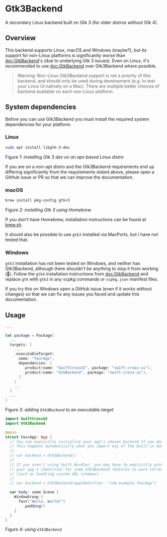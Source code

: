 # Gtk3Backend

A secondary Linux backend built on Gtk 3 (for older distros without Gtk 4).

## Overview

This backend supports Linux, macOS and Windows (maybe?), but its support for non-Linux platforms is significantly worse than <doc:GtkBackend>'s (due to underlying Gtk 3 issues). Even on Linux, it's recommended to use <doc:GtkBackend> over Gtk3Backend where possible.

> Warning: Non-Linux Gtk3Backend support is not a priority of this backend, and should only be used during development (e.g. to test your Linux UI natively on a Mac). There are multiple better choices of backend available on each non-Linux platform.

## System dependencies

Before you can use Gtk3Backend you must install the required system dependencies for your platform.

### Linux

```sh
sudo apt install libgtk-3-dev
```
Figure 1: *installing Gtk 3 dev on an apt-based Linux distro*

If you are on a non-apt distro and the Gtk3Backend requirements end up differing significantly from the requirements stated above, please open a GitHub issue or PR so that we can improve the documentation.

### macOS

```sh
brew install pkg-config gtk+3
```
Figure 2: *installing Gtk 3 using Homebrew*

If you don't have Homebrew, installation instructions can be found at [brew.sh](https://brew.sh).

It should also be possible to use `gtk3` installed via MacPorts, but I have not tested that.

### Windows

`gtk3` installation has not been tested on Windows, and neither has Gtk3Backend, although there shouldn't be anything to stop it from working (🤞). Follow the `gtk4` installation instructions from <doc:GtkBackend> and replace `gtk` with `gtk3` in any vcpkg commands or `vcpkg.json` manifest files.

If you try this on Windows open a GitHub issue (even if it works without changes) so that we can fix any issues you faced and update this documentation.

## Usage

```swift
...

let package = Package(
  ...
  targets: [
    ...
    .executableTarget(
      name: "YourApp",
      dependencies: [
        .product(name: "SwiftCrossUI", package: "swift-cross-ui"),
        .product(name: "GtkBackend", package: "swift-cross-ui"),
      ]
    )
    ...
  ]
  ...
)
```
Figure 3: *adding `Gtk3Backend` to an executable target*

```swift
import SwiftCrossUI
import Gtk3Backend

@main
struct YourApp: App {
  // You can explicitly initialize your app's chosen backend if you desire.
  // This happens automatically when you import any of the built-in backends.
  //
  // var backend = Gtk3Backend()
  //
  // If you aren't using Swift Bundler, you may have to explicitly provide
  // your app's identifier for some Gtk3Backend features to work correctly
  // (such as handling custom URL schemes).
  //
  // var backend = Gtk3Backend(appIdentifier: "com.example.YourApp")

  var body: some Scene {
    WindowGroup {
      Text("Hello, World!")
        .padding()
    }
  }
}
```
Figure 4: *using `Gtk3Backend`*
